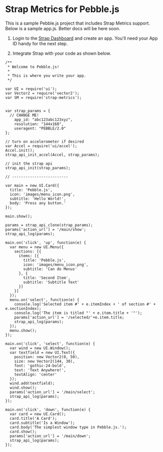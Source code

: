 Strap Metrics for Pebble.js
===
This is a sample Pebble.js project that includes Strap Metrics support. Below is a sample app.js. Better docs will be here soon.

1. Login to the <a href="http://www.straphq.com/login">Strap Dashboard</a> and create an app. You'll need your App ID handy for the next step.

2. Integrate Strap with your code as shown below.


```
/**
 * Welcome to Pebble.js!
 *
 * This is where you write your app.
 */

var UI = require('ui');
var Vector2 = require('vector2');
var SM = require('strap-metrics');


var strap_params = {
  // CHANGE ME!
    app_id: "abc123abc123xyz",
    resolution: "144x168",
    useragent: "PEBBLE/2.0"
};

// turn on accelerometer if desired
var Accel = require('ui/accel');
Accel.init();
strap_api_init_accel(Accel, strap_params);

// init the strap api
strap_api_init(strap_params);

// -------------------------

var main = new UI.Card({
  title: 'Pebble.js',
  icon: 'images/menu_icon.png',
  subtitle: 'Hello World!',
  body: 'Press any button.'
});

main.show();

params = strap_api_clone(strap_params);
params['action_url'] = '/main/show';
strap_api_log(params);

main.on('click', 'up', function(e) {
  var menu = new UI.Menu({
    sections: [{
      items: [{
        title: 'Pebble.js',
        icon: 'images/menu_icon.png',
        subtitle: 'Can do Menus'
      }, {
        title: 'Second Item',
        subtitle: 'Subtitle Text'
      }]
    }]
  });
  menu.on('select', function(e) {
    console.log('Selected item #' + e.itemIndex + ' of section #' + e.sectionIndex);
    console.log('The item is titled "' + e.item.title + '"');
    params['action_url'] = '/selected/'+e.item.title;
    strap_api_log(params);
  });
  menu.show();
});

main.on('click', 'select', function(e) {
  var wind = new UI.Window();
  var textfield = new UI.Text({
    position: new Vector2(0, 50),
    size: new Vector2(144, 30),
    font: 'gothic-24-bold',
    text: 'Text Anywhere!',
    textAlign: 'center'
  });
  wind.add(textfield);
  wind.show();
  params['action_url'] = '/main/select';
  strap_api_log(params);
});

main.on('click', 'down', function(e) {
  var card = new UI.Card();
  card.title('A Card');
  card.subtitle('Is a Window');
  card.body('The simplest window type in Pebble.js.');
  card.show();
  params['action_url'] = '/main/down';
  strap_api_log(params);
});

```
